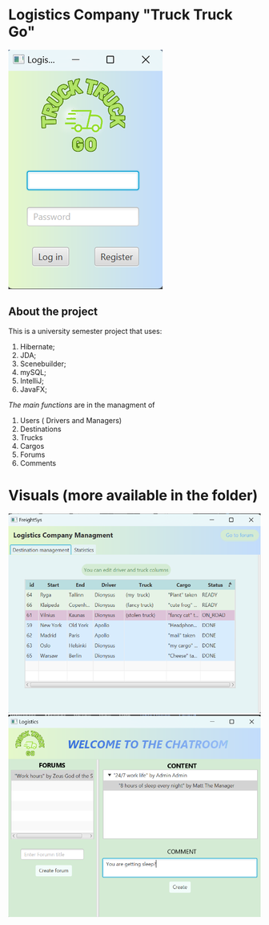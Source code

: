 # Logistics Company "Truck Truck Go"
![screenshot](visuals/login_page.png)
## About the project
This is a university semester project that uses:
1. Hibernate;
2. JDA;
3. Scenebuilder;
4. mySQL;
5. IntelliJ;
6. JavaFX;

*The main functions* are in the managment of
1. Users ( Drivers and Managers)
2. Destinations
3. Trucks
4. Cargos
5. Forums
6. Comments

# Visuals (more available in the folder)
![screenshot](visuals/trips_info_page.png)
![screenshot](visuals/forum_page.png)
